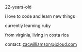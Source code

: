 22-years-old

i love to code and learn new things

currently learning ruby

from virginia, living in costa rica

contact: zacwilliamson@icloud.com
